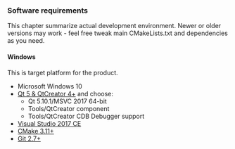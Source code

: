 ### Software requirements
This chapter summarize actual development environment.
Newer or older versions may work - feel free tweak main CMakeLists.txt and dependencies as you need.

#### Windows
This is target platform for the product.

- Microsoft Windows 10
- [Qt 5 & QtCreator 4+](https://download.qt.io/official_releases/online_installers/qt-unified-windows-x86-online.exe) and choose:
    - Qt 5.10.1/MSVC 2017 64-bit
    - Tools/QtCreator component
    - Tools/QtCreator CDB Debugger support
- [Visual Studio 2017 CE](https://www.visualstudio.com/free-developer-offers/)
- [CMake 3.11+](https://cmake.org/)
- [Git 2.7+](https://git-scm.com/)
